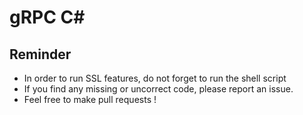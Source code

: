 # gRPC C#

## Reminder

- In order to run SSL features, do not forget to run the shell script
- If you find any missing or uncorrect code, please report an issue.
- Feel free to make pull requests !
